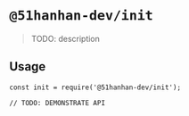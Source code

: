 # `@51hanhan-dev/init`

> TODO: description

## Usage

```
const init = require('@51hanhan-dev/init');

// TODO: DEMONSTRATE API
```
